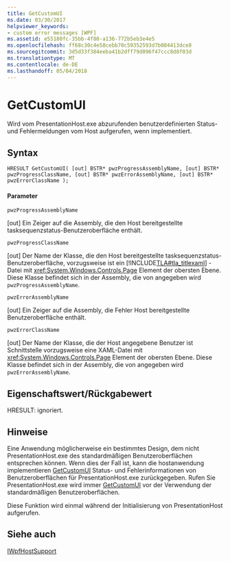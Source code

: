 ```yaml
---
title: GetCustomUI
ms.date: 03/30/2017
helpviewer_keywords:
- custom error messages [WPF]
ms.assetid: e55180fc-35bb-4f80-a136-772b5eb3e4e5
ms.openlocfilehash: ff68c30c4e58cebb70c59352593d7b084413dce8
ms.sourcegitcommit: 3d5d33f384eeba41b2dff79d096f47ccc8d8f03d
ms.translationtype: MT
ms.contentlocale: de-DE
ms.lasthandoff: 05/04/2018
---
```

# <a name="getcustomui"></a>GetCustomUI
Wird vom PresentationHost.exe abzurufenden benutzerdefinierten Status- und Fehlermeldungen vom Host aufgerufen, wenn implementiert.  
  
## <a name="syntax"></a>Syntax  
  
```  
HRESULT GetCustomUI( [out] BSTR* pwzProgressAssemblyName, [out] BSTR* pwzProgressClassName, [out] BSTR* pwzErrorAssemblyName, [out] BSTR* pwzErrorClassName );  
```  
  
#### <a name="parameters"></a>Parameter  
 `pwzProgressAssemblyName`  
  
 [out] Ein Zeiger auf die Assembly, die den Host bereitgestellte tasksequenzstatus-Benutzeroberfläche enthält.  
  
 `pwzProgressClassName`  
  
 [out] Der Name der Klasse, die den Host bereitgestellte tasksequenzstatus-Benutzeroberfläche, vorzugsweise ist ein [!INCLUDE[TLA#tla_titlexaml](../../../../includes/tlasharptla-titlexaml-md.md)] -Datei mit <xref:System.Windows.Controls.Page> Element der obersten Ebene. Diese Klasse befindet sich in der Assembly, die von angegeben wird `pwzProgressAssemblyName`.  
  
 `pwzErrorAssemblyName`  
  
 [out] Ein Zeiger auf die Assembly, die Fehler Host bereitgestellte Benutzeroberfläche enthält.  
  
 `pwzErrorClassName`  
  
 [out] Der Name der Klasse, die der Host angegebene Benutzer ist Schnittstelle vorzugsweise eine XAML-Datei mit <xref:System.Windows.Controls.Page> Element der obersten Ebene. Diese Klasse befindet sich in der Assembly, die von angegeben wird `pwzErrorAssemblyName`.  
  
## <a name="property-valuereturn-value"></a>Eigenschaftswert/Rückgabewert  
 HRESULT: ignoriert.  
  
## <a name="remarks"></a>Hinweise  
 Eine Anwendung möglicherweise ein bestimmtes Design, dem nicht PresentationHost.exe des standardmäßigen Benutzeroberflächen entsprechen können. Wenn dies der Fall ist, kann die hostanwendung implementieren [GetCustomUI](../../../../docs/framework/wpf/app-development/getcustomui.md) Status- und Fehlerinformationen von Benutzeroberflächen für PresentationHost.exe zurückgegeben. Rufen Sie PresentationHost.exe wird immer [GetCustomUI](../../../../docs/framework/wpf/app-development/getcustomui.md) vor der Verwendung der standardmäßigen Benutzeroberflächen.  
  
 Diese Funktion wird einmal während der Initialisierung von PresentationHost aufgerufen.  
  
## <a name="see-also"></a>Siehe auch  
 [IWpfHostSupport](../../../../docs/framework/wpf/app-development/iwpfhostsupport.md)
